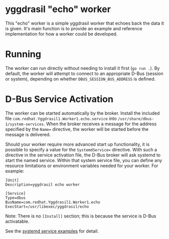 # yggdrasil "echo" worker

This "echo" worker is a simple yggdrasil worker that echoes back the data it is
given. It's main function is to provide an example and reference implementation
for how a worker could be developed.

# Running

The worker can run directly without needing to install it first (`go run .`).
By default, the worker will attempt to connect to an appropriate D-Bus (session
or system), depending on whether `DBUS_SESSION_BUS_ADDRESS` is defined.

# D-Bus Service Activation

The worker can be started automatically by the broker. Install the included file
`com.redhat.Yggdrasil1.Worker1.echo.service` into
`/usr/share/dbus-1/system-services`. When the broker receives a message for the
address specified by the `Name=` directive, the worker will be started before
the message is delivered.

Should your worker require more advanced start up functionality, it is possible
to specify a value for the `SystemdService=` directive. With such a directive in
the service activation file, the D-Bus broker will ask systemd to start the
named service. Within that system service file, you can define any resource
limitations or environment variables needed for your worker. For example:

```
[Unit]
Description=yggdrasil echo worker

[Service]
Type=dbus
BusName=com.redhat.Yggdrasil1.Worker1.echo
ExecStart=/usr/libexec/yggdrasil/echo
```

Note: There is no `[Install]` section; this is because the service is D-Bus
activatable.

See the [systemd service
examples](https://www.freedesktop.org/software/systemd/man/systemd.service.html#Examples)
for detail.
